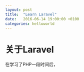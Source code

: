 ```yaml
---
layout: post
title:  "Learn Laravel"
date:   2016-06-14 19:00:00 +0100
categories: helloworld 
---
```

<h1>关于Laravel</h1>
在学习了PHP一段时间后，

